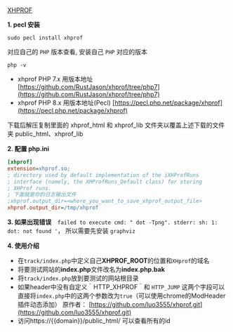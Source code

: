 [XHPROF](https://github.com/longxinH/xhprof)

**1. pecl 安装**

```shell
sudo pecl install xhprof
```

对应自己的 `PHP` 版本查看, 安装自己 `PHP` 对应的版本

```shell
php -v
```
- xhprof PHP 7.x 用版本地址 [https://github.com/RustJason/xhprof/tree/php7](https://github.com/RustJason/xhprof/tree/php7)
- xhprof PHP 8.x 用版本地址(Pecl) [https://pecl.php.net/package/xhprof](https://pecl.php.net/package/xhprof)

下载后解压复制里面的 xhprof_html 和 xhprof_lib 文件夹以覆盖上述下载的文件夹 public_html、xhprof_lib

**2. 配置 php.ini**

```ini
[xhprof]
extension=xhprof.so;
; directory used by default implementation of the iXHProfRuns
; interface (namely, the XHProfRuns_Default class) for storing
; XHProf runs.
; 下面就是你的日志输出文件
;xhprof.output_dir=<where_you_want_to_save_xhprof_output_file>
xhprof.output_dir=/tmp/xhprof
```

**3. 如果出现错误**　`failed to execute cmd: " dot -Tpng". stderr: sh: 1: dot: not found '`，
所以需要先安装 `graphviz`

**4. 使用介绍**
 - 在`track/index.php`中定义自己**XHPROF_ROOT**的位置和`XHprof`的域名
 - 将要测试网站的**index.php**文件改名为**index.php.bak**
 - 将`track/index.php`放到要测试的网站根目录
 - 如果header中没有自定义｀HTTP_XHPROF｀和 ` HTTP_JUMP ` 这两个字段可以直接将`index.php`中的这两个参数改为`true`（可以使用chrome的ModHeader插件动态添加）
原作者： [https://github.com/luo3555/xhprof.git](https://github.com/luo3555/xhprof.git)
-  访问https://{{domain}}/public_html/ 可以查看所有的id

